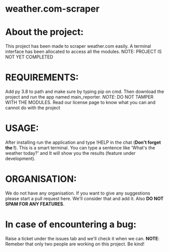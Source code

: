 # weather.com-scraper

# About the project:
  This project has been made to scraper weather.com easily. A terminal interface has been allocated to access all the modules. NOTE: PROJECT IS NOT YET COMPLETED
  
# REQUIREMENTS:
  Add py 3.8 to path and make sure by typing pip on cmd. Then download the project and run the app named main_reporter.
  *NOTE*: DO NOT TAMPER WITH THE MODULES. Read our license page to know what you can and cannot do with the project
  
# USAGE:
  After installing run the application and type !HELP in the chat (__Don't forget the !__).
  This is a smart terminal. You can type a sentence like 'What's the weather today?' and It will show you the results (feature under development).
  
# ORGANISATION:
  We do not have any organisation. If you want to give any suggestions please start a pull request here. We'll consider that and add it. Also __DO NOT SPAM FOR ANY FEATURES__.
  
# In case of encountering a bug:
  Raise a ticket under the issues tab and we'll check it when we can. __NOTE__:  Remeber that only two people are working on this project. Be kind!
 

  
  
 
